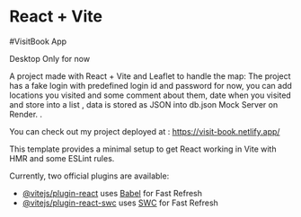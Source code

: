 # React + Vite

#VisitBook App 

Desktop Only for now


A project made with React + Vite and Leaflet to handle the map:
The project has a fake login with predefined login id and password for now, you can add locations you visited and some comment about them, date when you visited and store into a list , data is stored as JSON into db.json Mock Server on Render.
.

You can check out my project deployed at : https://visit-book.netlify.app/

This template provides a minimal setup to get React working in Vite with HMR and some ESLint rules.

Currently, two official plugins are available:

- [@vitejs/plugin-react](https://github.com/vitejs/vite-plugin-react/blob/main/packages/plugin-react/README.md) uses [Babel](https://babeljs.io/) for Fast Refresh
- [@vitejs/plugin-react-swc](https://github.com/vitejs/vite-plugin-react-swc) uses [SWC](https://swc.rs/) for Fast Refresh

